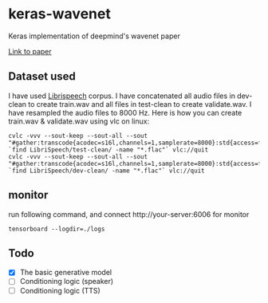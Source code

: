 # keras-wavenet
Keras implementation of deepmind's wavenet paper

[Link to paper](https://drive.google.com/file/d/0B3cxcnOkPx9AeWpLVXhkTDJINDQ/view)

## Dataset used
I have used [Librispeech](http://www.openslr.org/12/) corpus. I have concatenated all audio files in dev-clean to create train.wav and all files in test-clean to create validate.wav. I have resampled the audio files to 8000 Hz.
Here is how you can create train.wav & validate.wav using vlc on linux:  
```
cvlc -vvv --sout-keep --sout-all --sout "#gather:transcode{acodec=s16l,channels=1,samplerate=8000}:std{access=file,mux=wav,dst=validate.wav}" `find LibriSpeech/test-clean/ -name "*.flac"` vlc://quit
cvlc -vvv --sout-keep --sout-all --sout "#gather:transcode{acodec=s16l,channels=1,samplerate=8000}:std{access=file,mux=wav,dst=train.wav}" `find LibriSpeech/dev-clean/ -name "*.flac"` vlc://quit
```

## monitor
run following command, and connect http://your-server:6006 for monitor

```
tensorboard --logdir=./logs
```

## Todo
- [x] The basic generative model  
- [ ] Conditioning logic (speaker)  
- [ ] Conditioning logic (TTS)  
